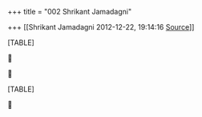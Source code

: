 +++
title = "002 Shrikant Jamadagni"

+++
[[Shrikant Jamadagni	2012-12-22, 19:14:16 [Source](https://groups.google.com/g/bvparishat/c/5dL4vrzVAT8)]]



[TABLE]





[TABLE]



